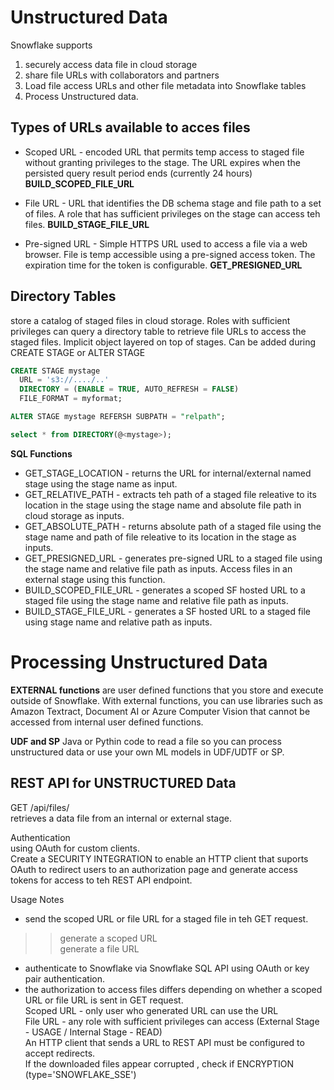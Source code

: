 # Unstructured Data
Snowflake supports
1. securely access data file in cloud storage
2. share file URLs with collaborators and partners
3. Load file access URLs and other file metadata into Snowflake tables
4. Process Unstructured data.

## Types of URLs available to acces files
- Scoped URL - encoded URL that permits temp access to staged file without granting privileges to the stage. The URL expires when the persisted query result period ends (currently 24 hours) **BUILD_SCOPED_FILE_URL**

- File URL - URL that identifies the DB schema stage and file path to a set of files. A role that has sufficient privileges on the stage can access teh files. **BUILD_STAGE_FILE_URL**

- Pre-signed URL - Simple HTTPS URL used to access a file via a web browser. File is temp accessible using a pre-signed access token. The expiration time for the token is configurable. **GET_PRESIGNED_URL**

## Directory Tables
store a catalog of staged files in cloud storage. Roles with sufficient privileges can query a directory table to retrieve file URLs to access the staged files.
Implicit object layered on top of stages. Can be added during CREATE STAGE or ALTER STAGE
```sql
CREATE STAGE mystage
  URL = 's3://..../..'
  DIRECTORY = (ENABLE = TRUE, AUTO_REFRESH = FALSE)
  FILE_FORMAT = myformat;

ALTER STAGE mystage REFERSH SUBPATH = "relpath";

select * from DIRECTORY(@<mystage>);
```





**SQL Functions**
- GET_STAGE_LOCATION - returns the URL for internal/external named stage using the stage name as input.
- GET_RELATIVE_PATH - extracts teh path of a staged file releative to its location in the stage using the stage name and absolute file path in cloud storage as inputs.
- GET_ABSOLUTE_PATH - returns absolute path of a staged file using the stage name and path of file releative to its location in the stage as inputs.
- GET_PRESIGNED_URL - generates pre-signed URL to a staged file using the stage name and relative file path as inputs. Access files in an external stage using this function.
- BUILD_SCOPED_FILE_URL - generates a scoped SF hosted URL to a staged file using the stage name and relative file path as inputs.
- BUILD_STAGE_FILE_URL - generates a SF hosted URL to a staged file using stage name and relative path as inputs.


# Processing Unstructured Data
**EXTERNAL functions**
are user defined functions that you store and execute outside of Snowflake. With external functions, you can use libraries such as Amazon Textract, Document AI or Azure Computer Vision that cannot be accessed from internal user defined functions.

**UDF and SP**
Java or Pythin code to read a file so you can process unstructured data or use your own ML models in UDF/UDTF or SP.





## REST API for UNSTRUCTURED Data
GET /api/files/  
retrieves a data file from an internal or external stage.

Authentication  
using OAuth for custom clients.  
Create a SECURITY INTEGRATION to enable an HTTP client that suports OAuth to redirect users to an authorization page and generate access tokens for access to teh REST API endpoint.  

Usage Notes  
- send the scoped URL or file URL for a staged file in teh GET request.
>> generate a scoped URL  
>> generate a file URL  
- authenticate to Snowflake via Snowflake SQL API using OAuth or key pair authentication.  
- the authorization to access files differs depending on whether a scoped URL or file URL is sent in GET request.  
 Scoped URL - only user who generated URL can use the URL  
 File URL - any role with sufficient privileges can access (External Stage - USAGE / Internal Stage - READ)  
 An HTTP client that sends a URL to REST API must be configured to accept redirects.  
 If the downloaded files appear corrupted , check if ENCRYPTION (type='SNOWFLAKE_SSE')